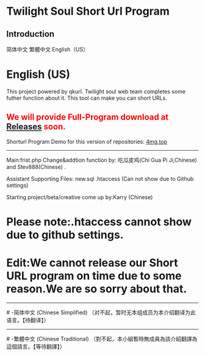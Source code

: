 # Twilight Soul Short Url Program
## Introduction
简体中文 繁體中文 English（US）
# English (US)
This project powered by qkurl.
Twilight soul web team completes some futher function about it.
This tool can make you can short URLs.
## <font color="red"> We will provide Full-Program download at <a href="https://github.com/Tss-Website/dwz/releases"> Releases</a> soon.</font>



Shorturl Program Demo for this version of repositories: <a href="http://4mg.top"> 4mg.top</a>
<hr>



Main:frist.php
Change&addtion function by: 吃瓜皮鸡(Chi Gua Pi Ji,Chinese) and Stev888(Chinese) .

Assistant Supporting Files:
new.sql 
.htaccess (Can not show due to Github settings)

Starting project/beta/creative come up by:Karry (Chinese)

#  Please note:.htaccess cannot show due to github settings.
#  Edit:We cannot release our Short URL program on time due to some reason.We are so sorry about that.
<hr>
#  -简体中文 (Chinese Simplified)
（对不起，暂时无本组成员为本介绍翻译为此语言。【待翻译】）
<hr>
#  -繁體中文 (Chinese Traditional)
（對不起，本小組暫時無成員為該介紹翻譯為這個語言。【等待翻譯】）
